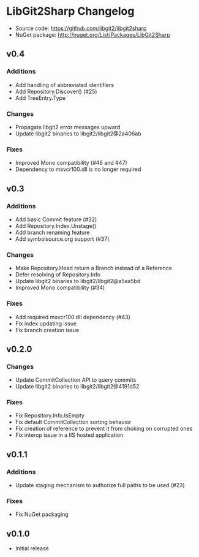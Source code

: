# LibGit2Sharp Changelog

 - Source code: <https://github.com/libgit2/libgit2sharp>
 - NuGet package: <http://nuget.org/List/Packages/LibGit2Sharp>

## v0.4

### Additions

 - Add handling of abbreviated identifiers
 - Add Repository.Discover() (#25)
 - Add TreeEntry.Type

### Changes

 - Propagate libgit2 error messages upward
 - Update libgit2 binaries to libgit2/libgit2@2a406ab

### Fixes

 - Improved Mono compatibility (#46 and #47)
 - Dependency to msvcr100.dll is no longer required

## v0.3

### Additions

 - Add basic Commit feature (#32)
 - Add Repository.Index.Unstage()
 - Add branch renaming feature
 - Add symbolsource.org support (#37)

### Changes

 - Make Repository.Head return a Branch instead of a Reference
 - Defer resolving of Repository.Info
 - Update libgit2 binaries to libgit2/libgit2@a5aa5bd
 - Improved Mono compatibility (#34)

### Fixes

 - Add required msvcr100.dll dependency (#43)
 - Fix index updating issue
 - Fix branch creation issue

## v0.2.0

### Changes

 - Update CommitCollection API to query commits
 - Update libgit2 binaries to libgit2/libgit2@4191d52

### Fixes

 - Fix Repository.Info.IsEmpty
 - Fix default CommitCollection sorting behavior
 - Fix creation of reference to prevent it from choking on corrupted ones
 - Fix interop issue in a IIS hosted application

## v0.1.1

### Additions

  - Update staging mechanism to authorize full paths to be used (#23)

### Fixes

 - Fix NuGet packaging

## v0.1.0

 - Initial release
